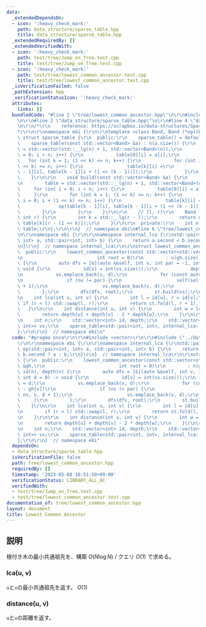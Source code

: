 ```yaml
---
data:
  _extendedDependsOn:
  - icon: ':heavy_check_mark:'
    path: data_structure/sparse_table.hpp
    title: data_structure/sparse_table.hpp
  _extendedRequiredBy: []
  _extendedVerifiedWith:
  - icon: ':heavy_check_mark:'
    path: test/tree/Jump_on_Tree.test.cpp
    title: test/tree/Jump_on_Tree.test.cpp
  - icon: ':heavy_check_mark:'
    path: test/tree/lowest_common_ancestor.test.cpp
    title: test/tree/lowest_common_ancestor.test.cpp
  _isVerificationFailed: false
  _pathExtension: hpp
  _verificationStatusIcon: ':heavy_check_mark:'
  attributes:
    links: []
  bundledCode: "#line 2 \"tree/lowest_common_ancestor.hpp\"\n\r\n#include <vector>\r\
    \n\r\n#line 2 \"data_structure/sparse_table.hpp\"\n\r\n#line 4 \"data_structure/sparse_table.hpp\"\
    \n\r\n/*\r\n    reference: https://scrapbox.io/data-structures/Sparse_Table\r\n\
    */\r\n\r\nnamespace ebi {\r\n\r\ntemplate <class Band, Band (*op)(Band, Band)>\
    \ struct sparse_table {\r\n  public:\r\n    sparse_table() = default;\r\n\r\n\
    \    sparse_table(const std::vector<Band> &a) : n(a.size()) {\r\n        table\
    \ = std::vector(std::__lg(n) + 1, std::vector<Band>(n));\r\n        for (int i\
    \ = 0; i < n; i++) {\r\n            table[0][i] = a[i];\r\n        }\r\n     \
    \   for (int k = 1; (1 << k) <= n; k++) {\r\n            for (int i = 0; i + (1\
    \ << k) <= n; i++) {\r\n                table[k][i] =\r\n                    op(table[k\
    \ - 1][i], table[k - 1][i + (1 << (k - 1))]);\r\n            }\r\n        }\r\n\
    \    }\r\n\r\n    void build(const std::vector<Band> &a) {\r\n        n = (int)a.size();\r\
    \n        table = std::vector(std::__lg(n) + 1, std::vector<Band>(n));\r\n   \
    \     for (int i = 0; i < n; i++) {\r\n            table[0][i] = a[i];\r\n   \
    \     }\r\n        for (int k = 1; (1 << k) <= n; k++) {\r\n            for (int\
    \ i = 0; i + (1 << k) <= n; i++) {\r\n                table[k][i] =\r\n      \
    \              op(table[k - 1][i], table[k - 1][i + (1 << (k - 1))]);\r\n    \
    \        }\r\n        }\r\n    }\r\n\r\n    // [l, r)\r\n    Band fold(int l,\
    \ int r) {\r\n        int k = std::__lg(r - l);\r\n        return op(table[k][l],\
    \ table[k][r - (1 << k)]);\r\n    }\r\n\r\n  private:\r\n    int n;\r\n    std::vector<std::vector<Band>>\
    \ table;\r\n};\r\n\r\n}  // namespace ebi\n#line 6 \"tree/lowest_common_ancestor.hpp\"\
    \n\r\nnamespace ebi {\r\n\r\nnamespace internal_lca {\r\nstd::pair<int, int> op(std::pair<int,\
    \ int> a, std::pair<int, int> b) {\r\n    return a.second < b.second ? a : b;\r\
    \n}\r\n}  // namespace internal_lca\r\n\r\nstruct lowest_common_ancestor {\r\n\
    \  public:\r\n    lowest_common_ancestor(const std::vector<std::vector<int>> &gh,\r\
    \n                           int root = 0)\r\n        : n(gh.size()), id(n), depth(n)\
    \ {\r\n        auto dfs = [&](auto &&self, int v, int par = -1, int d = 0) ->\
    \ void {\r\n            id[v] = int(vs.size());\r\n            depth[v] = d;\r\
    \n            vs.emplace_back(v, d);\r\n            for (const auto &nv : gh[v])\r\
    \n                if (nv != par) {\r\n                    self(self, nv, v, d\
    \ + 1);\r\n                    vs.emplace_back(v, d);\r\n                }\r\n\
    \        };\r\n        dfs(dfs, root);\r\n        st.build(vs);\r\n    }\r\n\r\
    \n    int lca(int u, int v) {\r\n        int l = id[u], r = id[v];\r\n       \
    \ if (r < l) std::swap(l, r);\r\n        return st.fold(l, r + 1).first;\r\n \
    \   }\r\n\r\n    int distance(int u, int v) {\r\n        int w = lca(u, v);\r\n\
    \        return depth[u] + depth[v] - 2 * depth[w];\r\n    }\r\n\r\n  private:\r\
    \n    int n;\r\n    std::vector<int> id, depth;\r\n    std::vector<std::pair<int,\
    \ int>> vs;\r\n    sparse_table<std::pair<int, int>, internal_lca::op> st;\r\n\
    };\r\n\r\n}  // namespace ebi\n"
  code: "#pragma once\r\n\r\n#include <vector>\r\n\r\n#include \"../data_structure/sparse_table.hpp\"\
    \r\n\r\nnamespace ebi {\r\n\r\nnamespace internal_lca {\r\nstd::pair<int, int>\
    \ op(std::pair<int, int> a, std::pair<int, int> b) {\r\n    return a.second <\
    \ b.second ? a : b;\r\n}\r\n}  // namespace internal_lca\r\n\r\nstruct lowest_common_ancestor\
    \ {\r\n  public:\r\n    lowest_common_ancestor(const std::vector<std::vector<int>>\
    \ &gh,\r\n                           int root = 0)\r\n        : n(gh.size()),\
    \ id(n), depth(n) {\r\n        auto dfs = [&](auto &&self, int v, int par = -1,\
    \ int d = 0) -> void {\r\n            id[v] = int(vs.size());\r\n            depth[v]\
    \ = d;\r\n            vs.emplace_back(v, d);\r\n            for (const auto &nv\
    \ : gh[v])\r\n                if (nv != par) {\r\n                    self(self,\
    \ nv, v, d + 1);\r\n                    vs.emplace_back(v, d);\r\n           \
    \     }\r\n        };\r\n        dfs(dfs, root);\r\n        st.build(vs);\r\n\
    \    }\r\n\r\n    int lca(int u, int v) {\r\n        int l = id[u], r = id[v];\r\
    \n        if (r < l) std::swap(l, r);\r\n        return st.fold(l, r + 1).first;\r\
    \n    }\r\n\r\n    int distance(int u, int v) {\r\n        int w = lca(u, v);\r\
    \n        return depth[u] + depth[v] - 2 * depth[w];\r\n    }\r\n\r\n  private:\r\
    \n    int n;\r\n    std::vector<int> id, depth;\r\n    std::vector<std::pair<int,\
    \ int>> vs;\r\n    sparse_table<std::pair<int, int>, internal_lca::op> st;\r\n\
    };\r\n\r\n}  // namespace ebi"
  dependsOn:
  - data_structure/sparse_table.hpp
  isVerificationFile: false
  path: tree/lowest_common_ancestor.hpp
  requiredBy: []
  timestamp: '2023-05-08 16:51:58+09:00'
  verificationStatus: LIBRARY_ALL_AC
  verifiedWith:
  - test/tree/Jump_on_Tree.test.cpp
  - test/tree/lowest_common_ancestor.test.cpp
documentation_of: tree/lowest_common_ancestor.hpp
layout: document
title: Lowest Common Ancestor
---
```


## 説明

根付き木の最小共通祖先を、構築 $O(N\log N)$ / クエリ $O(1)$ で求める。

### lca(u, v)

`u`と`v`の最小共通祖先を返す。 $O(1)$

### distance(u, v)

`u`と`v`の距離を返す。